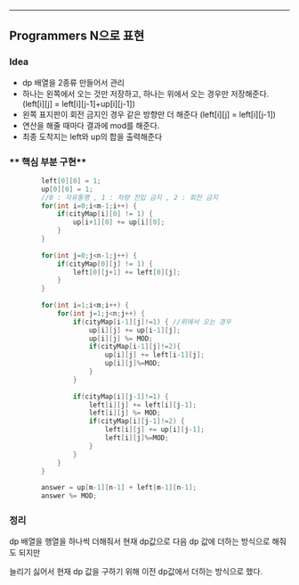 ---
## Programmers N으로 표현
### **Idea**
* dp 배열을 2종류 만들어서 관리
* 하나는 왼쪽에서 오는 것만 저장하고, 하나는 위에서 오는 경우만 저장해준다. (left[i][j] = left[i][j-1]+up[i][j-1])
* 왼쪽 표지판이 회전 금지인 경우 같은 방향만 더 해준다 (left[i][j] = left[i][j-1])
* 연산을 해줄 때마다 결과에 mod를 해준다. 
* 최종 도착지는 left와 up의 합을 출력해준다


### ** 핵심 부분 구현**
```java        
 		left[0][0] = 1;
        up[0][0] = 1;
        //0 : 자유통행 , 1 : 차량 진입 금지 , 2 : 회전 금지
        for(int i=0;i<m-1;i++) {
        	if(cityMap[i][0] != 1) {
        		up[i+1][0] += up[i][0];        		
        	}
        }
        
        for(int j=0;j<n-1;j++) {
        	if(cityMap[0][j] != 1) {
        		left[0][j+1] += left[0][j];        		
        	}
        }
        
        for(int i=1;i<m;i++) {
        	for(int j=1;j<n;j++) {
        		if(cityMap[i-1][j]!=1) { //위에서 오는 경우
        			up[i][j] += up[i-1][j];
                    up[i][j] %= MOD;
        			if(cityMap[i-1][j]!=2){
        				up[i][j] += left[i-1][j];
                        up[i][j]%=MOD;
                    }
        		}
        		
        		if(cityMap[i][j-1]!=1) {
        			left[i][j] += left[i][j-1];
                    left[i][j] %= MOD;
        			if(cityMap[i][j-1]!=2) {
        				left[i][j] += up[i][j-1];
                        left[i][j]%=MOD;
        			}
        		}
        	}
        }
   
        answer = up[m-1][n-1] + left[m-1][n-1];
        answer %= MOD;  
```

### 정리
dp 배열을 행열을 하나씩 더해줘서 현재 dp값으로 다음 dp 값에 더하는 방식으로 해줘도 되지만

늘리기 싫어서 현재 dp 값을 구하기 위해 이전 dp값에서 더하는 방식으로 했다.

